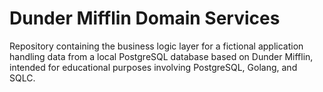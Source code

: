 # Dunder Mifflin Domain Services
Repository containing the business logic layer for a fictional application handling data from a local PostgreSQL database based on Dunder Mifflin, intended for educational purposes involving PostgreSQL, Golang, and SQLC.
